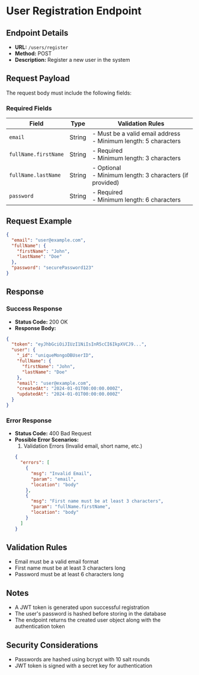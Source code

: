 # User Registration Endpoint

## Endpoint Details

- **URL:** `/users/register`
- **Method:** POST
- **Description:** Register a new user in the system

## Request Payload

The request body must include the following fields:

### Required Fields

| Field                | Type   | Validation Rules                                                  |
| -------------------- | ------ | ----------------------------------------------------------------- |
| `email`              | String | - Must be a valid email address<br>- Minimum length: 5 characters |
| `fullName.firstName` | String | - Required<br>- Minimum length: 3 characters                      |
| `fullName.lastName`  | String | - Optional<br>- Minimum length: 3 characters (if provided)        |
| `password`           | String | - Required<br>- Minimum length: 6 characters                      |

## Request Example

```json
{
  "email": "user@example.com",
  "fullName": {
    "firstName": "John",
    "lastName": "Doe"
  },
  "password": "securePassword123"
}
```

## Response

### Success Response

- **Status Code:** 200 OK
- **Response Body:**

```json
{
  "token": "eyJhbGciOiJIUzI1NiIsInR5cCI6IkpXVCJ9...",
  "user": {
    "_id": "uniqueMongoDBUserID",
    "fullName": {
      "firstName": "John",
      "lastName": "Doe"
    },
    "email": "user@example.com",
    "createdAt": "2024-01-01T00:00:00.000Z",
    "updatedAt": "2024-01-01T00:00:00.000Z"
  }
}
```

### Error Response

- **Status Code:** 400 Bad Request
- **Possible Error Scenarios:**
  1. Validation Errors (Invalid email, short name, etc.)
  ```json
  {
    "errors": [
      {
        "msg": "Invalid Email",
        "param": "email",
        "location": "body"
      },
      {
        "msg": "First name must be at least 3 characters",
        "param": "fullName.firstName",
        "location": "body"
      }
    ]
  }
  ```

## Validation Rules

- Email must be a valid email format
- First name must be at least 3 characters long
- Password must be at least 6 characters long

## Notes

- A JWT token is generated upon successful registration
- The user's password is hashed before storing in the database
- The endpoint returns the created user object along with the authentication token

## Security Considerations

- Passwords are hashed using bcrypt with 10 salt rounds
- JWT token is signed with a secret key for authentication
